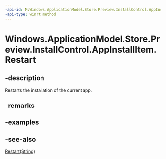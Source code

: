 ----api-id: M:Windows.ApplicationModel.Store.Preview.InstallControl.AppInstallItem.Restart
-api-type: winrt method
---<!-- Method syntaxpublic void Restart()--># Windows.ApplicationModel.Store.Preview.InstallControl.AppInstallItem.Restart## -descriptionRestarts the installation of the current app.## -remarks## -examples## -see-also[Restart(String)](appinstallitem_restart_462069312.md)
